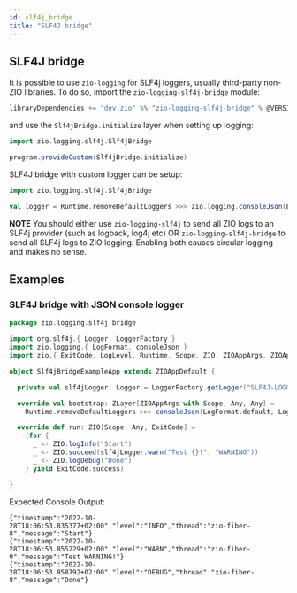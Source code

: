 ```yaml
---
id: slf4j_bridge
title: "SLF4J bridge"
---
```


## SLF4J bridge

It is possible to use `zio-logging` for SLF4j loggers, usually third-party non-ZIO libraries. To do so, import
the `zio-logging-slf4j-bridge` module:

```scala
libraryDependencies += "dev.zio" %% "zio-logging-slf4j-bridge" % @VERSION@
```

and use the `Slf4jBridge.initialize` layer when setting up logging:

```scala
import zio.logging.slf4j.Slf4jBridge

program.provideCustom(Slf4jBridge.initialize)
```

SLF4J bridge with custom logger can be setup:

```scala
import zio.logging.slf4j.Slf4jBridge

val logger = Runtime.removeDefaultLoggers >>> zio.logging.consoleJson(LogFormat.default, LogLevel.Debug) >+> Slf4jBridge.initialize
```

**NOTE** You should either use `zio-logging-slf4j` to send all ZIO logs to an SLF4j provider (such as logback, log4j etc) OR `zio-logging-slf4j-bridge` to send all SLF4j logs to
ZIO logging. Enabling both causes circular logging and makes no sense.


## Examples

### SLF4J bridge with JSON console logger

```scala
package zio.logging.slf4j.bridge

import org.slf4j.{ Logger, LoggerFactory }
import zio.logging.{ LogFormat, consoleJson }
import zio.{ ExitCode, LogLevel, Runtime, Scope, ZIO, ZIOAppArgs, ZIOAppDefault, ZLayer }

object Slf4jBridgeExampleApp extends ZIOAppDefault {

  private val slf4jLogger: Logger = LoggerFactory.getLogger("SLF4J-LOGGER")

  override val bootstrap: ZLayer[ZIOAppArgs with Scope, Any, Any] =
    Runtime.removeDefaultLoggers >>> consoleJson(LogFormat.default, LogLevel.Debug) >+> Slf4jBridge.initialize

  override def run: ZIO[Scope, Any, ExitCode] =
    (for {
      _ <- ZIO.logInfo("Start")
      _ <- ZIO.succeed(slf4jLogger.warn("Test {}!", "WARNING"))
      _ <- ZIO.logDebug("Done")
    } yield ExitCode.success)

}
```

Expected Console Output:
```
{"timestamp":"2022-10-28T18:06:53.835377+02:00","level":"INFO","thread":"zio-fiber-8","message":"Start"}
{"timestamp":"2022-10-28T18:06:53.855229+02:00","level":"WARN","thread":"zio-fiber-9","message":"Test WARNING!"}
{"timestamp":"2022-10-28T18:06:53.858792+02:00","level":"DEBUG","thread":"zio-fiber-8","message":"Done"}
```
